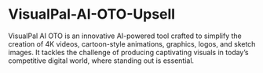 # VisualPal-AI-OTO-Upsell
VisualPal AI OTO is an innovative AI-powered tool crafted to simplify the creation of 4K videos, cartoon-style animations, graphics, logos, and sketch images. It tackles the challenge of producing captivating visuals in today’s competitive digital world, where standing out is essential.
